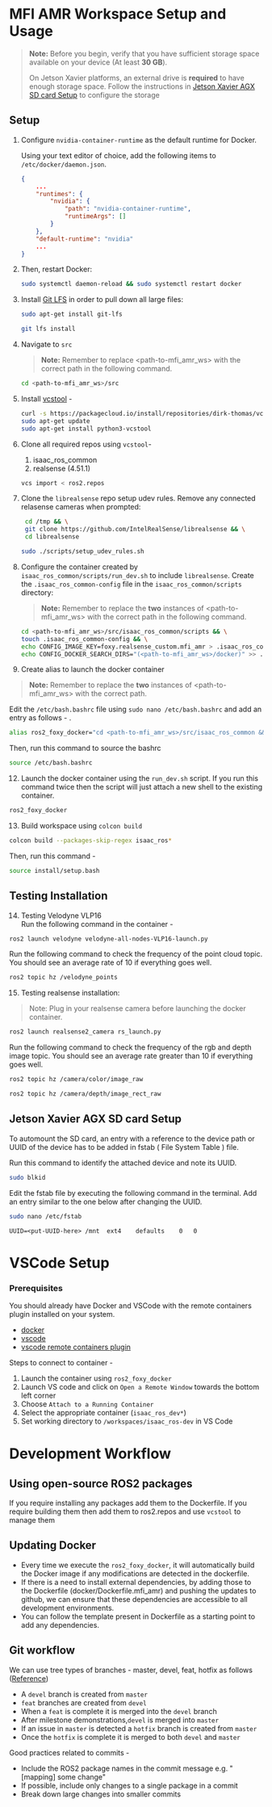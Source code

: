 # MFI AMR Workspace Setup and Usage

> **Note:** Before you begin, verify that you have sufficient storage space available on your device (At least **30 GB**).
>
> On Jetson Xavier platforms, an external drive is **required** to have enough storage space.
Follow the instructions in [Jetson Xavier AGX SD card Setup](#jetson-xavier-agx-sd-card-setup) to configure the storage
## Setup

1. Configure `nvidia-container-runtime` as the default runtime for Docker.

   Using your text editor of choice, add the following items to `/etc/docker/daemon.json`.

    ```json
    {
        ...
        "runtimes": {
            "nvidia": {
                "path": "nvidia-container-runtime",
                "runtimeArgs": []
            }
        },
        "default-runtime": "nvidia"
        ...
    }
    ```

2. Then, restart Docker:

   ```bash
   sudo systemctl daemon-reload && sudo systemctl restart docker
   ```

3. Install [Git LFS](https://git-lfs.github.com/) in order to pull down all large files:  

    ```bash
    sudo apt-get install git-lfs
    ```  

    ```bash
    git lfs install
    ```

4. Navigate to `src` 
   > **Note:** Remember to replace <path-to-mfi_amr_ws> with the correct path in the following command.
    ```bash
    cd <path-to-mfi_amr_ws>/src
    ``` 
5. Install [vcstool](https://github.com/dirk-thomas/vcstool) -
   ```bash 
   curl -s https://packagecloud.io/install/repositories/dirk-thomas/vcstool/script.deb.sh | sudo bash
   sudo apt-get update
   sudo apt-get install python3-vcstool
   ```
5. Clone all required repos using `vcstool`- 
   1. isaac_ros_common
   2. realsense (4.51.1)
   ```bash 
   vcs import < ros2.repos
   ```

7. Clone the `librealsense` repo setup udev rules. Remove any connected relasense cameras when prompted:
   ```bash
    cd /tmp && \
    git clone https://github.com/IntelRealSense/librealsense && \
    cd librealsense
    ``` 
    ```bash 
    sudo ./scripts/setup_udev_rules.sh
    ```

9. Configure the container created by `isaac_ros_common/scripts/run_dev.sh` to include `librealsense`. Create the `.isaac_ros_common-config` file in the `isaac_ros_common/scripts` directory:
    > **Note:** Remember to replace the **two** instances of <path-to-mfi_amr_ws> with the correct path in the following command.
    ```bash
    cd <path-to-mfi_amr_ws>/src/isaac_ros_common/scripts && \
    touch .isaac_ros_common-config && \
    echo CONFIG_IMAGE_KEY=foxy.realsense_custom.mfi_amr > .isaac_ros_common-config && \
    echo CONFIG_DOCKER_SEARCH_DIRS="(<path-to-mfi_amr_ws>/docker)" >> .isaac_ros_common-config
    ```

10. Create alias to launch the docker container
   > **Note:** Remember to replace the **two** instances of <path-to-mfi_amr_ws> with the correct path.
   
   Edit the `/etc/bash.bashrc` file using `sudo nano /etc/bash.bashrc` and add an entry as follows - .
   ```bash
   alias ros2_foxy_docker="cd <path-to-mfi_amr_ws>/src/isaac_ros_common && ./scripts/run_dev.sh <path-to-mfi_amr_ws>"
   ```
   Then, run this command to source the bashrc 
   ```bash
   source /etc/bash.bashrc
   ```

12. Launch the docker container using the `run_dev.sh` script. If you run this command twice then the script will just attach a new shell to the existing container.

   ```bash
   ros2_foxy_docker
   ```

13. Build workspace using `colcon build`
   ```bash
   colcon build --packages-skip-regex isaac_ros*
   ```
   Then, run this command -
   ```bash
   source install/setup.bash
   ```
## Testing Installation
14. Testing Velodyne VLP16 <br>
Run the following command in the container -
   ```bash
   ros2 launch velodyne velodyne-all-nodes-VLP16-launch.py
   ```
Run the following command to check the frequency of the point cloud topic. You should see an average rate of 10 if everything goes well.
   ```bash
   ros2 topic hz /velodyne_points
   ```
15. Testing realsense installation:
> Note: Plug in your realsense camera before launching the docker container.
   ```bash
   ros2 launch realsense2_camera rs_launch.py
   ```
Run the following command to check the frequency of the rgb and depth image topic. You should see an average rate greater than 10 if everything goes well.
   ```bash
   ros2 topic hz /camera/color/image_raw
   ```
   ```bash
   ros2 topic hz /camera/depth/image_rect_raw
   ```
## Jetson Xavier AGX SD card Setup
To automount the SD card, an entry with a reference to the device path or UUID of the device has to be added in fstab ( File System Table ) file.

Run this command to identify the attached device and note its UUID.
   ```bash
   sudo blkid
   ```
Edit the fstab file by executing the following command in the terminal. Add an entry similar to the one below after changing the UUID.
   ```bash
   sudo nano /etc/fstab
   ```
   ```
   UUID=<put-UUID-here> /mnt  ext4    defaults    0   0
   ```
# VSCode Setup
### Prerequisites

You should already have Docker and VSCode with the remote containers plugin installed on your system.

* [docker](https://docs.docker.com/engine/install/)
* [vscode](https://code.visualstudio.com/)
* [vscode remote containers plugin](https://marketplace.visualstudio.com/items?itemName=ms-vscode-remote.remote-containers)

Steps to connect to container - 
1. Launch the container using `ros2_foxy_docker`
2. Launch VS code and click on `Open a Remote Window` towards the bottom left corner
3. Choose `Attach to a Running Container`
4. Select the appropriate container (`isaac_ros_dev*`)
5. Set working directory to `/workspaces/isaac_ros-dev` in VS Code

# Development Workflow  
## Using open-source ROS2 packages
If you require installing any packages add them to the Dockerfile.
If you require building them then add them to ros2.repos and use `vcstool` to manage them 
## Updating Docker
- Every time we execute the `ros2_foxy_docker`, it will automatically build the Docker image if any modifications are detected in the dockerfile.
- If there is a need to install external dependencies, by adding those to the Dockerfile (docker/Dockerfile.mfi_amr) and pushing the updates to github, we can ensure that these dependencies are accessible to all development environments.
- You can follow the template present in Dockerfile as a starting point to add any dependencies.
## Git workflow 
We can use tree types of branches - master, devel, feat, hotfix as follows ([Reference](https://www.atlassian.com/git/tutorials/comparing-workflows/gitflow-workflow))
- A `devel` branch is created from `master` 
- `feat` branches are created from `devel` 
- When a `feat` is complete it is merged into the `devel` branch 
- After milestone demonstrations,`devel` is merged into `master` 
- If an issue in `master` is detected a `hotfix` branch is created from `master` 
- Once the `hotfix` is complete it is merged to both `devel` and `master`

Good practices related to commits - 
- Include the ROS2 package names in the commit message e.g. "[mapping] some change"
- If possible, include only changes to a single package in a commit
- Break down large changes into smaller commits

